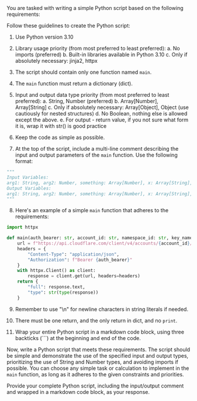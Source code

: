 <Instructions>
You are tasked with writing a simple Python script based on the following requirements:

Follow these guidelines to create the Python script:

1. Use Python version 3.10

2. Library usage priority (from most preferred to least preferred):
   a. No imports (preferred)
   b. Built-in libraries available in Python 3.10
   c. Only if absolutely necessary: jinja2, httpx

3. The script should contain only one function named `main`.

4. The `main` function must return a dictionary (dict).

5. Input and output data type priority (from most preferred to least preferred):
   a. String, Number (preferred)
   b. Array[Number], Array[String]
   c. Only if absolutely necessary: Array[Object], Object (use cautiously for nested structures)
   d. No Boolean, nothing else is allowed except the above.
   e. For output - return value, if you not sure what form it is, wrap it with str() is good practice

6. Keep the code as simple as possible.

7. At the top of the script, include a multi-line comment describing the input and output parameters of the `main` function. Use the following format:

```python
"""
Input Variables:
arg1: String, arg2: Number, something: Array[Number], x: Array[String], y: Array[Object], z: Object
Output Variables:
arg1: String, arg2: Number, something: Array[Number], x: Array[String], y: Array[Object], z: Object
"""
```

8. Here's an example of a simple `main` function that adheres to the requirements:

```python
import httpx

def main(auth_bearer: str, account_id: str, namespace_id: str, key_name: str) -> dict:
    url = f"https://api.cloudflare.com/client/v4/accounts/{account_id}/storage/kv/namespaces/{namespace_id}/values/{key_name}"
    headers = {
        "Content-Type": "application/json",
        "Authorization": f"Bearer {auth_bearer}"
    }
    with httpx.Client() as client:
        response = client.get(url, headers=headers)
    return {
        "full": response.text,
        "type": str(type(response))
    }
```

9. Remember to use "\n" for newline characters in string literals if needed.

10. There must be one return, and the only return in dict, and no `print`.

11. Wrap your entire Python script in a markdown code block, using three backticks (```) at the beginning and end of the code.

Now, write a Python script that meets these requirements. The script should be simple and demonstrate the use of the specified input and output types, prioritizing the use of String and Number types, and avoiding imports if possible. You can choose any simple task or calculation to implement in the `main` function, as long as it adheres to the given constraints and priorities.

Provide your complete Python script, including the input/output comment and wrapped in a markdown code block, as your response.
</Instructions>
